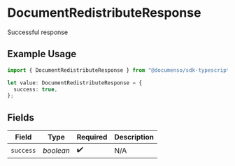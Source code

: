 # DocumentRedistributeResponse

Successful response

## Example Usage

```typescript
import { DocumentRedistributeResponse } from "@documenso/sdk-typescript/models/operations";

let value: DocumentRedistributeResponse = {
  success: true,
};
```

## Fields

| Field              | Type               | Required           | Description        |
| ------------------ | ------------------ | ------------------ | ------------------ |
| `success`          | *boolean*          | :heavy_check_mark: | N/A                |